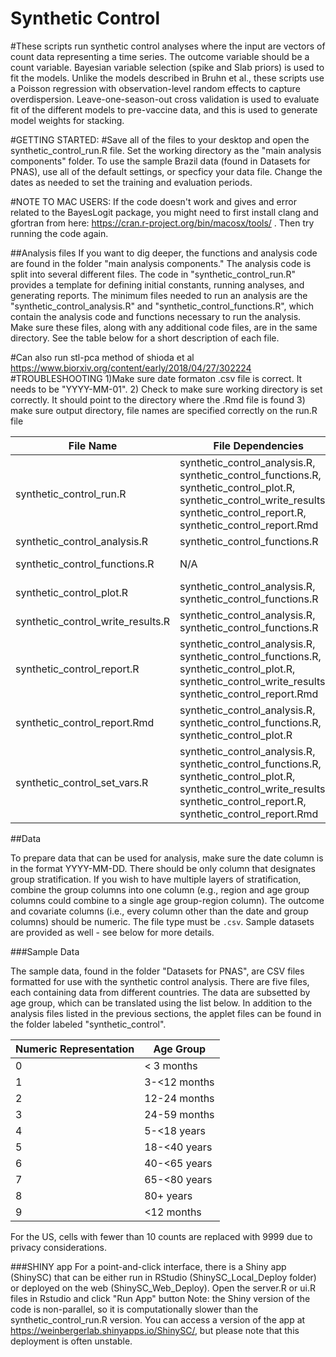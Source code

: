 # Synthetic Control
#These scripts run synthetic control analyses where the input are vectors of count data representing a time series. The outcome variable should be a count variable. Bayesian variable selection (spike and Slab priors) is used to fit the models. Unlike the models described in Bruhn et al., these scripts use a Poisson regression with observation-level random effects to capture overdispersion. Leave-one-season-out cross validation is used to evaluate fit of the different models to pre-vaccine data, and this is used to generate model weights for stacking. 

#GETTING STARTED:
#Save all of the files to your desktop and open the synthetic_control_run.R file. Set the working directory as the "main analysis components" folder. To use the sample Brazil data (found in Datasets for PNAS), use all of the default settings, or specficy your data file. Change the dates as needed to set the training and evaluation periods.

#NOTE TO MAC USERS: 
If the code doesn't work and gives and error related to the BayesLogit package, you might need to first install clang and gfortran from here:  https://cran.r-project.org/bin/macosx/tools/ . Then try running the code again.

##Analysis files
If you want to dig deeper, the functions and analysis code are found in the folder "main analysis components." The analysis code is split into several different files. The code in "synthetic_control_run.R" provides a template for defining initial constants, running analyses, and generating reports. The minimum files needed to run an analysis are the "synthetic_control_analysis.R" and "synthetic_control_functions.R", which contain the analysis code and functions necessary to run the analysis. Make sure these files, along with any additional code files, are in the same directory. See the table below for a short description of each file.

#Can also run stl-pca method of shioda et al https://www.biorxiv.org/content/early/2018/04/27/302224
#TROUBLESHOOTING
1)Make sure date formaton .csv file is correct. It needs to be "YYYY-MM-01". 
2) Check to make sure working directory is set correctly. It should point to the directory where the .Rmd file is found
3) make sure output directory, file names are specified correctly on the run.R file

| File Name | File Dependencies | Details |
| --- | --- | ------------ |
|  synthetic_control_run.R | synthetic_control_analysis.R, synthetic_control_functions.R, synthetic_control_plot.R, synthetic_control_write_results.R, synthetic_control_report.R, synthetic_control_report.Rmd | A template for running analyses  and generating an html report. User specifies variable names, dates, etc, and the program calls dependent files. |
|  synthetic_control_analysis.R | synthetic_control_functions.R | The main analysis code. |
|  synthetic_control_functions.R | N/A | Contains functions for the main analysis. |
|  synthetic_control_plot.R | synthetic_control_analysis.R, synthetic_control_functions.R | Plots results from analysis. |
|  synthetic_control_write_results.R | synthetic_control_analysis.R, synthetic_control_functions.R | Writes results from analysis to CSV files. |
|  synthetic_control_report.R | synthetic_control_analysis.R, synthetic_control_functions.R, synthetic_control_plot.R, synthetic_control_write_results.R, synthetic_control_report.Rmd | Handles package dependencies and prepares arguments for "synthetic_control_report.Rmd". |
|  synthetic_control_report.Rmd | synthetic_control_analysis.R, synthetic_control_functions.R, synthetic_control_plot.R | Generates an HTML report of analysis results containing tables and graphs. |
|  synthetic_control_set_vars.R | synthetic_control_analysis.R, synthetic_control_functions.R, synthetic_control_plot.R, synthetic_control_write_results.R, synthetic_control_report.R, synthetic_control_report.Rmd | A more complicated example of how the constants can be defined for multiple regions. Demonstrates how reports can be generated in a loop. |

##Data

To prepare data that can be used for analysis, make sure the date column is in the format YYYY-MM-DD. There should be only column that designates group stratification. If you wish to have multiple layers of stratification, combine the group columns into one column (e.g., region and age group columns could combine to a single age group-region column). The outcome and covariate columns (i.e., every column other than the date and group columns) should be numeric. The file type must be `.csv`. Sample datasets are provided as well - see below for more details.

###Sample Data

The sample data, found in the folder "Datasets for PNAS", are CSV files formatted for use with the synthetic control analysis. There are five files, each containing data from different countries. The data are subsetted by age group, which can be translated using the list below. In addition to the analysis files listed in the previous sections, the applet files can be found in the folder labeled "synthetic_control".

|Numeric Representation | Age Group |
| --- | ------------ |
|  0  | < 3 months |
|  1  | 3-<12 months |
|  2  | 12-24 months |
|  3  | 24-59 months |
|  4  | 5-<18 years |
|  5  | 18-<40 years |
|  6  | 40-<65 years |
|  7  | 65-<80 years |
|  8  | 80+ years |
|  9  | <12 months |

For the US, cells with fewer than 10 counts are replaced with 9999 due to privacy considerations.

###SHINY app
For a point-and-click interface, there is a Shiny app (ShinySC) that can be either run in RStudio (ShinySC_Local_Deploy folder) or deployed on the web (ShinySC_Web_Deploy). Open the server.R or ui.R files in Rstudio and click "Run App" button
Note: the Shiny version of the code is non-parallel, so it is computationally slower than the synthetic_control_run.R version.
You can access a version of the app at https://weinbergerlab.shinyapps.io/ShinySC/, but please note that this deployment is often unstable.
